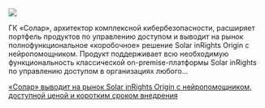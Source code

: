<!--2025-05-16 12:17:14-->
<div class="yb">
  <div class="rss habr"><img src="https://habrastorage.org/getpro/habr/upload_files/921/368/0d1/9213680d1cd274489aef6c25f143df92.png" /><p>ГК «Солар», архитектор комплексной кибербезопасности, расширяет портфель продуктов по управлению доступом и выводит на рынок полнофункциональное «коробочное» решение Solar inRights Origin с нейропомощником. Продукт поддерживает всю необходимую функциональность классической on-premise-платформы Solar inRights по управлению доступом в организациях любого... <p class="titl"><a href="https://habr.com/ru/companies/solarsecurity/news/910048/?utm_source=habrahabr&utm_medium=rss&utm_campaign=910048">«Солар» выводит на рынок Solar inRights Origin с нейропомощником, доступной ценой и коротким сроком внедрения</a></p></div>
</div>
